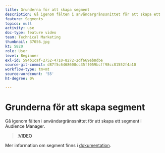 ```yaml
---
title: Grunderna för att skapa segment
description: Gå igenom fälten i användargränssnittet för att skapa ett segment i Audience Manager.
feature: Segments
topics: null
activity: use
doc-type: feature video
team: Technical Marketing
thumbnail: 37056.jpg
kt: 5820
role: User
level: Beginner
exl-id: 594b1caf-2752-4710-8272-2df669eb8dbe
source-git-commit: d87f5c6468600cc35ff059bcff98cc81552f4a10
workflow-type: tm+mt
source-wordcount: '55'
ht-degree: 0%

---
```


# Grunderna för att skapa segment

Gå igenom fälten i användargränssnittet för att skapa ett segment i Audience Manager.

>[!VIDEO](https://video.tv.adobe.com/v/37056/?quality=12&learn=on)

Mer information om segment finns i [dokumentation](https://experienceleague.adobe.com/docs/audience-manager/user-guide/features/segments/segments-purpose.html).
